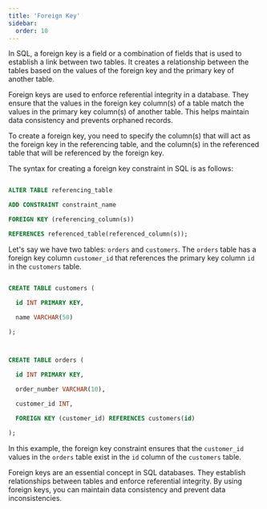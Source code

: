 ```yaml
---
title: 'Foreign Key'
sidebar:
  order: 10
---
```


 

In SQL, a foreign key is a field or a combination of fields that is used to establish a link between two tables. It creates a relationship between the tables based on the values of the foreign key and the primary key of another table.





Foreign keys are used to enforce referential integrity in a database. They ensure that the values in the foreign key column(s) of a table match the values in the primary key column(s) of another table. This helps maintain data consistency and prevents orphaned records.





To create a foreign key, you need to specify the column(s) that will act as the foreign key in the referencing table, and the column(s) in the referenced table that will be referenced by the foreign key.



The syntax for creating a foreign key constraint in SQL is as follows:



```sql

ALTER TABLE referencing_table

ADD CONSTRAINT constraint_name

FOREIGN KEY (referencing_column(s))

REFERENCES referenced_table(referenced_column(s));

```





Let's say we have two tables: `orders` and `customers`. The `orders` table has a foreign key column `customer_id` that references the primary key column `id` in the `customers` table.



```sql

CREATE TABLE customers (

  id INT PRIMARY KEY,

  name VARCHAR(50)

);



CREATE TABLE orders (

  id INT PRIMARY KEY,

  order_number VARCHAR(10),

  customer_id INT,

  FOREIGN KEY (customer_id) REFERENCES customers(id)

);

```



In this example, the foreign key constraint ensures that the `customer_id` values in the `orders` table exist in the `id` column of the `customers` table.





Foreign keys are an essential concept in SQL databases. They establish relationships between tables and enforce referential integrity. By using foreign keys, you can maintain data consistency and prevent data inconsistencies.


